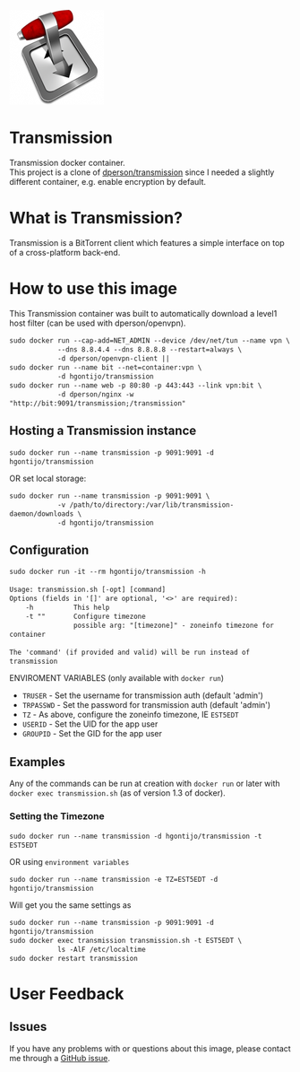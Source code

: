 [![logo](https://raw.githubusercontent.com/hgontijo/transmission/master/logo.png)](https://www.transmissionbt.com/)

# Transmission

Transmission docker container.<br>
This project is a clone of [dperson/transmission](https://github.com/dperson/transmission) since I needed a slightly different container, e.g. enable encryption by default.

# What is Transmission?

Transmission is a BitTorrent client which features a simple interface on top of
a cross-platform back-end.

# How to use this image

This Transmission container was built to automatically download a level1 host
filter (can be used with dperson/openvpn).

    sudo docker run --cap-add=NET_ADMIN --device /dev/net/tun --name vpn \
                --dns 8.8.4.4 --dns 8.8.8.8 --restart=always \
                -d dperson/openvpn-client ||
    sudo docker run --name bit --net=container:vpn \
                -d hgontijo/transmission
    sudo docker run --name web -p 80:80 -p 443:443 --link vpn:bit \
                -d dperson/nginx -w "http://bit:9091/transmission;/transmission"

## Hosting a Transmission instance

    sudo docker run --name transmission -p 9091:9091 -d hgontijo/transmission

OR set local storage:

    sudo docker run --name transmission -p 9091:9091 \
                -v /path/to/directory:/var/lib/transmission-daemon/downloads \
                -d hgontijo/transmission

## Configuration

    sudo docker run -it --rm hgontijo/transmission -h

    Usage: transmission.sh [-opt] [command]
    Options (fields in '[]' are optional, '<>' are required):
        -h          This help
        -t ""       Configure timezone
                    possible arg: "[timezone]" - zoneinfo timezone for container

    The 'command' (if provided and valid) will be run instead of transmission

ENVIROMENT VARIABLES (only available with `docker run`)

 * `TRUSER` - Set the username for transmission auth (default 'admin')
 * `TRPASSWD` - Set the password for transmission auth (default 'admin')
 * `TZ` - As above, configure the zoneinfo timezone, IE `EST5EDT`
 * `USERID` - Set the UID for the app user
 * `GROUPID` - Set the GID for the app user

## Examples

Any of the commands can be run at creation with `docker run` or later with
`docker exec transmission.sh` (as of version 1.3 of docker).

### Setting the Timezone

    sudo docker run --name transmission -d hgontijo/transmission -t EST5EDT

OR using `environment variables`

    sudo docker run --name transmission -e TZ=EST5EDT -d hgontijo/transmission

Will get you the same settings as

    sudo docker run --name transmission -p 9091:9091 -d hgontijo/transmission
    sudo docker exec transmission transmission.sh -t EST5EDT \
                ls -AlF /etc/localtime
    sudo docker restart transmission

# User Feedback

## Issues

If you have any problems with or questions about this image, please contact me
through a [GitHub issue](https://github.com/hgontijo/transmission/issues).
